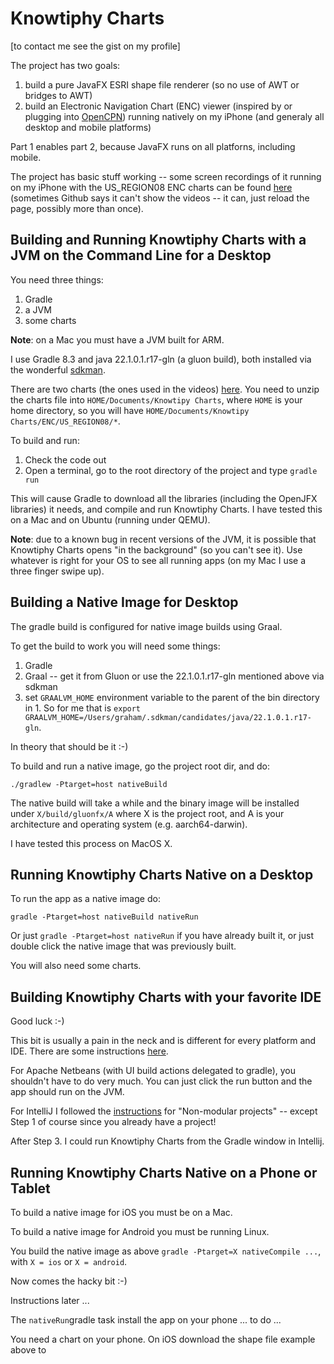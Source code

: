 # Knowtiphy Charts

[to contact me see the gist on my profile]

The project has two goals:

1. build a pure JavaFX ESRI shape file renderer (so no use of AWT or bridges to AWT)
2. build an Electronic Navigation Chart (ENC) viewer (inspired by or plugging into [OpenCPN](https://opencpn.org)) running natively on my iPhone (and generaly all desktop and mobile platforms)

Part 1 enables part 2, because JavaFX runs on all platforns, including mobile.

The project has basic stuff working -- some screen recordings of it running on my iPhone with the US_REGION08 ENC charts can be found [here](https://github.com/aardy1/Charts/wiki/Videos-of-Knowtiphy-Charts-running-on-an-iPhone) (sometimes Github says it can't show the videos -- it can, just reload the page, possibly more than once).

## Building and Running Knowtiphy Charts with a JVM on the Command Line for a Desktop

You need three things:
1. Gradle
2. a JVM
3. some charts

**Note**: on a Mac you must have a JVM built for ARM.

I use Gradle 8.3 and java 22.1.0.1.r17-gln (a gluon build), both installed via the wonderful [sdkman](https://sdkman.io/).

There are two charts (the ones used in the videos) [here](https://github.com/aardy1/Charts/files/13483291/ENC.zip). You need to unzip the charts file into `HOME/Documents/Knowtipy Charts`, where `HOME` is your home directory, so you will have `HOME/Documents/Knowtipy Charts/ENC/US_REGION08/*`.

To build and run:

1. Check the code out
2. Open a terminal, go to the root directory of the project and type `gradle run`

This will cause Gradle to download all the libraries (including the OpenJFX libraries) it needs, and compile and run Knowtiphy Charts. I have tested this on a Mac and on Ubuntu (running under QEMU).

**Note**: due to a known bug in recent versions of the JVM, it is possible that Knowtiphy Charts opens "in the background" (so you can't see it). Use whatever is right for your OS to see all running apps (on my Mac I use a three finger swipe up).

## Building a Native Image for Desktop

The gradle build is configured for native image builds using Graal.

To get the build to work you will need some things:

1. Gradle
2. Graal -- get it from Gluon or use the 22.1.0.1.r17-gln mentioned above via sdkman
3. set `GRAALVM_HOME` environment variable to the parent of the bin directory in 1. So for me that is `export GRAALVM_HOME=/Users/graham/.sdkman/candidates/java/22.1.0.1.r17-gln`.

In theory that should be it :-)

To build and run a native image, go the project root dir, and do:
```
./gradlew -Ptarget=host nativeBuild
```
The native build will take a while and the binary image will be installed under `X/build/gluonfx/A` where X is the project root, and A is your architecture and operating system (e.g. aarch64-darwin).

I have tested this process on MacOS X.

## Running Knowtiphy Charts Native on a Desktop

To run the app as a native image do:
```
gradle -Ptarget=host nativeBuild nativeRun
```
Or just `gradle -Ptarget=host nativeRun` if you have already built it, or just double click the native image that was previously built.

You will also need some charts.

## Building Knowtiphy Charts with your favorite IDE

Good luck :-)

This bit is usually a pain in the neck and is different for every platform and IDE. There are some instructions [here](https://openjfx.io/openjfx-docs/#introduction).

For Apache Netbeans (with UI build actions delegated to gradle), you shouldn't have to do very much. You can just click the run button and the app should run on the JVM.

For IntelliJ I followed the [instructions](https://openjfx.io/openjfx-docs/#IDE-Intellij) for "Non-modular projects" -- except Step 1 of course since you already have a project! 

After Step 3. I could run Knowtiphy Charts from the Gradle window in Intellij.


## Running Knowtiphy Charts Native on a Phone or Tablet

To build a native image for iOS you must be on a Mac.

To build a native image for Android you must be running Linux.

You build the native image as above `gradle -Ptarget=X nativeCompile ...`, with `X = ios` or `X = android`.

Now comes the hacky bit :-) 

Instructions later ...

The `nativeRun`gradle task install the app on your phone ... to do ...

You need a chart on your phone. On iOS download the shape file example above to 




